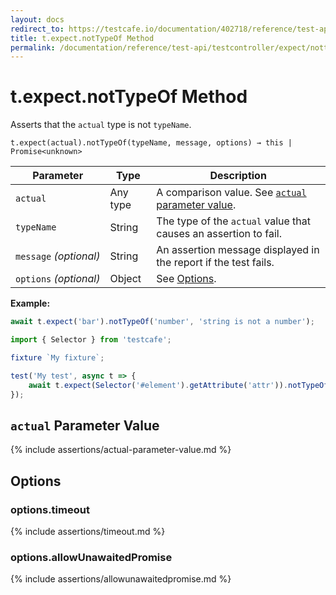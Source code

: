 ```yaml
---
layout: docs
redirect_to: https://testcafe.io/documentation/402718/reference/test-api/testcontroller/expect/nottypeof
title: t.expect.notTypeOf Method
permalink: /documentation/reference/test-api/testcontroller/expect/nottypeof.html
---
```

# t.expect.notTypeOf Method

Asserts that the `actual` type is not `typeName`.

```text
t.expect(actual).notTypeOf(typeName, message, options) → this | Promise<unknown>
```

Parameter              | Type                                              | Description
---------------------- | ------------------------------------------------- | ------------------------------------------------------------------------------------------------------------------
`actual`             | Any type | A comparison value. See [`actual` parameter value](#actual-parameter-value).
`typeName`             | String | The type of the `actual` value that causes an assertion to fail.
`message`&#160;*(optional)* | String   | An assertion message displayed in the report if the test fails.
`options`&#160;*(optional)* | Object   | See [Options](#options).

**Example:**

```js
await t.expect('bar').notTypeOf('number', 'string is not a number');
```

```js
import { Selector } from 'testcafe';

fixture `My fixture`;

test('My test', async t => {
    await t.expect(Selector('#element').getAttribute('attr')).notTypeOf('null');
});
```

## `actual` Parameter Value

{% include assertions/actual-parameter-value.md %}

## Options

### options.timeout

{% include assertions/timeout.md %}

### options.allowUnawaitedPromise

{% include assertions/allowunawaitedpromise.md %}
